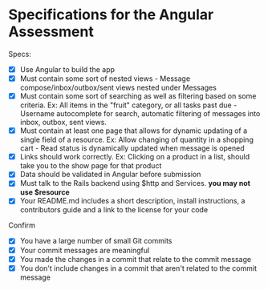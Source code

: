 # Specifications for the Angular Assessment

Specs:
- [x] Use Angular to build the app
- [x] Must contain some sort of nested views - Message compose/inbox/outbox/sent views nested under Messages
- [x] Must contain some sort of searching as well as filtering based on some criteria. Ex: All items in the "fruit" category, or all tasks past due - Username autocomplete for search, automatic filtering of messages into inbox, outbox, sent views.
- [x] Must contain at least one page that allows for dynamic updating of a single field of a resource. Ex: Allow changing of quantity in a shopping cart - Read status is dynamically updated when message is opened
- [x] Links should work correctly. Ex: Clicking on a product in a list, should take you to the show page for that product
- [x] Data should be validated in Angular before submission
- [x] Must talk to the Rails backend using $http and Services. **you may not use $resource**
- [x] Your README.md includes a short description, install instructions, a contributors guide and a link to the license for your code

Confirm
- [x] You have a large number of small Git commits
- [x] Your commit messages are meaningful
- [x] You made the changes in a commit that relate to the commit message
- [x] You don't include changes in a commit that aren't related to the commit message
